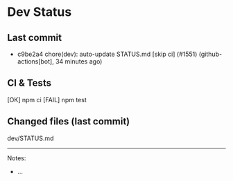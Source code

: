# Dev Status

## Last commit
- c9be2a4 chore(dev): auto-update STATUS.md [skip ci] (#1551) (github-actions[bot], 34 minutes ago)
## CI & Tests
[OK] npm ci
[FAIL] npm test

## Changed files (last commit)
dev/STATUS.md

---
Notes:
- ...
